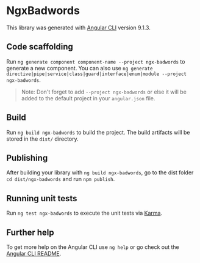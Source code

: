 # NgxBadwords

This library was generated with [Angular CLI](https://github.com/angular/angular-cli) version 9.1.3.

## Code scaffolding

Run `ng generate component component-name --project ngx-badwords` to generate a new component. You can also use `ng generate directive|pipe|service|class|guard|interface|enum|module --project ngx-badwords`.
> Note: Don't forget to add `--project ngx-badwords` or else it will be added to the default project in your `angular.json` file. 

## Build

Run `ng build ngx-badwords` to build the project. The build artifacts will be stored in the `dist/` directory.

## Publishing

After building your library with `ng build ngx-badwords`, go to the dist folder `cd dist/ngx-badwords` and run `npm publish`.

## Running unit tests

Run `ng test ngx-badwords` to execute the unit tests via [Karma](https://karma-runner.github.io).

## Further help

To get more help on the Angular CLI use `ng help` or go check out the [Angular CLI README](https://github.com/angular/angular-cli/blob/master/README.md).
